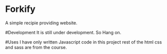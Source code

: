 # Forkify
A simple recipie providing website.

#Development
It is still under development. So Hang on.

#Uses
I have only written Javascript code in this project rest of the html css and sass are from the course.
